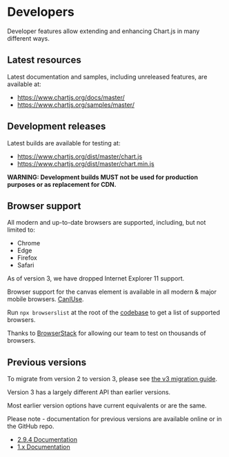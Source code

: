 # Developers

Developer features allow extending and enhancing Chart.js in many different ways.

## Latest resources

Latest documentation and samples, including unreleased features, are available at:

- <https://www.chartjs.org/docs/master/>
- <https://www.chartjs.org/samples/master/>

## Development releases

Latest builds are available for testing at:

- <https://www.chartjs.org/dist/master/chart.js>
- <https://www.chartjs.org/dist/master/chart.min.js>

**WARNING: Development builds MUST not be used for production purposes or as replacement for CDN.**

## Browser support

All modern and up-to-date browsers are supported, including, but not limited to:

- Chrome
- Edge
- Firefox
- Safari

As of version 3, we have dropped Internet Explorer 11 support.

Browser support for the canvas element is available in all modern & major mobile browsers. [CanIUse](https://caniuse.com/#feat=canvas).

Run `npx browserslist` at the root of the [codebase](https://github.com/chartjs/Chart.js) to get a list of supported browsers.

Thanks to [BrowserStack](https://browserstack.com) for allowing our team to test on thousands of browsers.

## Previous versions

To migrate from version 2 to version 3, please see [the v3 migration guide](../getting-started/v3-migration).

Version 3 has a largely different API than earlier versions.

Most earlier version options have current equivalents or are the same.

Please note - documentation for previous versions are available online or in the GitHub repo.

- [2.9.4 Documentation](https://www.chartjs.org/docs/2.9.4/)
- [1.x Documentation](https://github.com/chartjs/Chart.js/tree/v1.1.1/docs)
